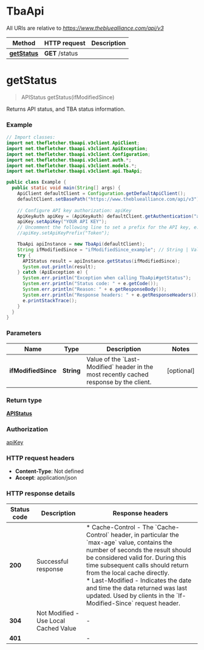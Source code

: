 # TbaApi

All URIs are relative to *https://www.thebluealliance.com/api/v3*

Method | HTTP request | Description
------------- | ------------- | -------------
[**getStatus**](TbaApi.md#getStatus) | **GET** /status | 


<a name="getStatus"></a>
# **getStatus**
> APIStatus getStatus(ifModifiedSince)



Returns API status, and TBA status information.

### Example
```java
// Import classes:
import net.thefletcher.tbaapi.v3client.ApiClient;
import net.thefletcher.tbaapi.v3client.ApiException;
import net.thefletcher.tbaapi.v3client.Configuration;
import net.thefletcher.tbaapi.v3client.auth.*;
import net.thefletcher.tbaapi.v3client.models.*;
import net.thefletcher.tbaapi.v3client.api.TbaApi;

public class Example {
  public static void main(String[] args) {
    ApiClient defaultClient = Configuration.getDefaultApiClient();
    defaultClient.setBasePath("https://www.thebluealliance.com/api/v3");
    
    // Configure API key authorization: apiKey
    ApiKeyAuth apiKey = (ApiKeyAuth) defaultClient.getAuthentication("apiKey");
    apiKey.setApiKey("YOUR API KEY");
    // Uncomment the following line to set a prefix for the API key, e.g. "Token" (defaults to null)
    //apiKey.setApiKeyPrefix("Token");

    TbaApi apiInstance = new TbaApi(defaultClient);
    String ifModifiedSince = "ifModifiedSince_example"; // String | Value of the `Last-Modified` header in the most recently cached response by the client.
    try {
      APIStatus result = apiInstance.getStatus(ifModifiedSince);
      System.out.println(result);
    } catch (ApiException e) {
      System.err.println("Exception when calling TbaApi#getStatus");
      System.err.println("Status code: " + e.getCode());
      System.err.println("Reason: " + e.getResponseBody());
      System.err.println("Response headers: " + e.getResponseHeaders());
      e.printStackTrace();
    }
  }
}
```

### Parameters

Name | Type | Description  | Notes
------------- | ------------- | ------------- | -------------
 **ifModifiedSince** | **String**| Value of the &#x60;Last-Modified&#x60; header in the most recently cached response by the client. | [optional]

### Return type

[**APIStatus**](APIStatus.md)

### Authorization

[apiKey](../README.md#apiKey)

### HTTP request headers

 - **Content-Type**: Not defined
 - **Accept**: application/json

### HTTP response details
| Status code | Description | Response headers |
|-------------|-------------|------------------|
**200** | Successful response |  * Cache-Control - The &#x60;Cache-Control&#x60; header, in particular the &#x60;max-age&#x60; value, contains the number of seconds the result should be considered valid for. During this time subsequent calls should return from the local cache directly. <br>  * Last-Modified - Indicates the date and time the data returned was last updated. Used by clients in the &#x60;If-Modified-Since&#x60; request header. <br>  |
**304** | Not Modified - Use Local Cached Value |  -  |
**401** |  |  -  |

